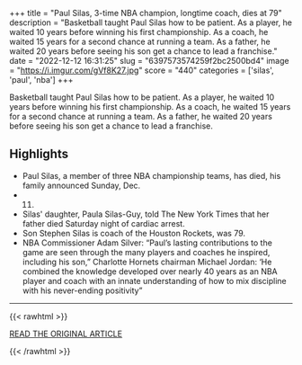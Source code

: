 +++
title = "Paul Silas, 3-time NBA champion, longtime coach, dies at 79"
description = "Basketball taught Paul Silas how to be patient. As a player, he waited 10 years before winning his first championship. As a coach, he waited 15 years for a second chance at running a team. As a father, he waited 20 years before seeing his son get a chance to lead a franchise."
date = "2022-12-12 16:31:25"
slug = "6397573574259f2bc2500bd4"
image = "https://i.imgur.com/gVf8K27.jpg"
score = "440"
categories = ['silas', 'paul', 'nba']
+++

Basketball taught Paul Silas how to be patient. As a player, he waited 10 years before winning his first championship. As a coach, he waited 15 years for a second chance at running a team. As a father, he waited 20 years before seeing his son get a chance to lead a franchise.

## Highlights

- Paul Silas, a member of three NBA championship teams, has died, his family announced Sunday, Dec.
- 11.
- Silas' daughter, Paula Silas-Guy, told The New York Times that her father died Saturday night of cardiac arrest.
- Son Stephen Silas is coach of the Houston Rockets, was 79.
- NBA Commissioner Adam Silver: “Paul’s lasting contributions to the game are seen through the many players and coaches he inspired, including his son,” Charlotte Hornets chairman Michael Jordan: ‘He combined the knowledge developed over nearly 40 years as an NBA player and coach with an innate understanding of how to mix discipline with his never-ending positivity”

---

{{< rawhtml >}}
  <p class="article-category">
    <a target="_blank" href="https://apnews.com/article/houston-rockets-cleveland-cavaliers-charlotte-hornets-nba-sports-146fd53bb2a0401592da83bc41622535">READ THE ORIGINAL ARTICLE</a>
  </p>
{{< /rawhtml >}}

